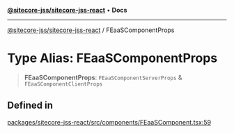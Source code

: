 [**@sitecore-jss/sitecore-jss-react**](../README.md) • **Docs**

***

[@sitecore-jss/sitecore-jss-react](../README.md) / FEaaSComponentProps

# Type Alias: FEaaSComponentProps

> **FEaaSComponentProps**: `FEaaSComponentServerProps` & `FEaaSComponentClientProps`

## Defined in

[packages/sitecore-jss-react/src/components/FEaaSComponent.tsx:59](https://github.com/Sitecore/jss/blob/e846f486ba4fde6c8c1b45e6e57475c6839dad97/packages/sitecore-jss-react/src/components/FEaaSComponent.tsx#L59)
